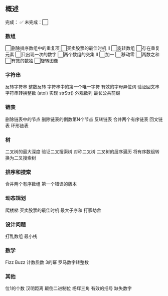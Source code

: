 ## 概述
完成： ✅ 未完成：⬜
### 数组

⬜删除排序数组中的重复项
⬜买卖股票的最佳时机 II
⬜旋转数组
⬜存在重复元素
⬜只出现一次的数字
⬜两个数组的交集 II
⬜加一
⬜移动零
⬜两数之和
⬜有效的数独
⬜旋转图像

### 字符串
反转字符串
整数反转
字符串中的第一个唯一字符
有效的字母异位词
验证回文串
字符串转换整数 (atoi)
实现 strStr()
外观数列
最长公共前缀

### 链表
删除链表中的节点
删除链表的倒数第N个节点
反转链表
合并两个有序链表
回文链表
环形链表

### 树
二叉树的最大深度
验证二叉搜索树
对称二叉树
二叉树的层序遍历
将有序数组转换为二叉搜索树

### 排序和搜索
合并两个有序数组
第一个错误的版本

### 动态规划
爬楼梯
买卖股票的最佳时机
最大子序和
打家劫舍

### 设计问题
打乱数组
最小栈

### 数学
Fizz Buzz
计数质数
3的幂
罗马数字转整数

### 其他
位1的个数
汉明距离
颠倒二进制位
杨辉三角
有效的括号
缺失数字